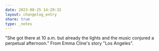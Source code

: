 ```yaml
---
date: 2023-08-25 14:29:32
layout: changelog_entry
share: true
type: _notes
---
```

"She got there at 10 a.m. but already the lights and the music conjured a perpetual afternoon." From Emma Cline's story "Los Angeles".
